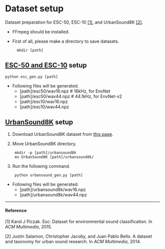Dataset setup
===============

Dataset preparation for ESC-50, ESC-10 [[1]](#1), and UrbanSound8K [[2]](#2).

- FFmpeg should be installed.
- First of all, please make a directory to save datasets.

		mkdir [path]

## [ESC-50 and ESC-10](https://github.com/karoldvl/ESC-50) setup

	python esc_gen.py [path]

- Following files will be generated.
	- [path]/esc50/wav16.npz  # 16kHz, for EnvNet
	- [path]/esc50/wav44.npz  # 44.1kHz, for EnvNet-v2
	- [path]/esc10/wav16.npz
	- [path]/esc10/wav44.npz

## [UrbanSound8K](https://serv.cusp.nyu.edu/projects/urbansounddataset/urbansound8k.html) setup

1. Download UrbanSound8K dataset from [this page](https://serv.cusp.nyu.edu/projects/urbansounddataset/urbansound8k.html).

2. Move UrbanSound8K directory.

		mkdir -p [path]/urbansound8k
		mv UrbanSound8K [path]/urbansound8k/
		
3. Run the following command.

		python urbansound_gen.py [path]
		
- Following files will be generated.
	- [path]/urbansound8k/wav16.npz
	- [path]/urbansound8k/wav44.npz


---
#### Reference
<i id=1></i>[1] Karol J Piczak. Esc: Dataset for environmental sound classification. In *ACM Multimedia*, 2015.

<i id=2></i>[2] Justin Salamon, Christopher Jacoby, and Juan Pablo Bello. A dataset and taxonomy for urban sound research. In *ACM Multimedia*, 2014.

